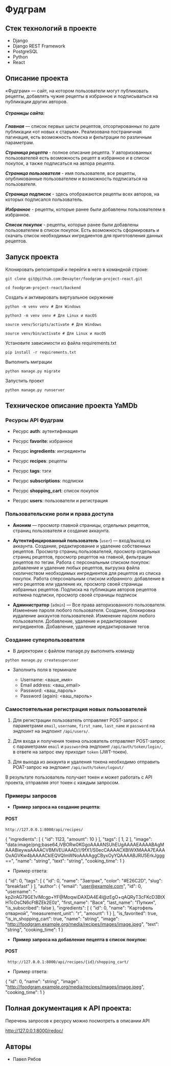 # Фудграм

## Стек технологий в проекте

* Django
* Django REST Framework
* PostgreSQL
* Python
* React

## Описание проекта

«Фудграм» — сайт, на котором пользователи могут публиковать рецепты, добавлять чужие рецепты в избранное и подписываться на публикации других авторов.

##### Страницы сайта:
***Главная*** — список первых шести рецептов, отсортированных по дате публикации «от новых к старым». Реализована постраничная пагинация, есть возможность поиска и фильтрации по различным параметрам.

***Страница рецепта*** - полное описание рецепта. У авторизованных пользователей есть возможность рецепт в избранное и в список покупок, а также подписаться на автора рецепта.

***Страница пользователя*** - имя пользователя, все рецепты, опубликованные пользователем и возможность подписаться на пользователя.

***Страница подписок*** - здесь отображаются рецепты всех авторов, на которых подписался пользователь.

***Избранное*** - рецепты, которые ранее были добавлены пользователем в избранное.

***Список покупок*** - рецепты, которые ранее были добавлены пользователем в список покупок. Есть возможность сформировать и скачать список необходимых ингредиентов для приготовления данных рецептов.

## Запуск проекта

Клонировать репозиторий и перейти в него в командной строке:
```
git clone git@github.com:Devayter/foodgram-project-react.git
```
```
cd foodgram-project-react/backend
```
 Cоздать и активировать виртуальное окружение
```
python -m venv venv # Для Windows
```
```
python3 -m venv venv # Для Linux и macOS
```
```
source venv/Scripts/activate # Для Windows
```
```
source venv/bin/activate # Для Linux и macOS
```
 Установите зависимости из файла requirements.txt
```
pip install -r requirements.txt
```
Выполнить миграции
```
python manage.py migrate
```
Запустить проект
```
python manage.py runserver
```
## Техническое описание проекта YaMDb

### Ресурсы API Фудграм

* Ресурс **auth**: аутентификация

* Ресурс **favorite**: избранное

* Ресурс **ingredients**: ингредиенты

* Ресурс **recipes**: рецепты

* Ресурс **tags**: тэги 

* Ресурс **subscriptions**: подписки

* Ресурс **shopping_cart**: список покупок

* Ресурс **users**: пользователи и регистрация


### Пользовательские роли и права доступа

* **Аноним** — просмотр главной страницы, отдельных рецептов, страниц пользователя и создание аккаунта.

* **Аутентифицированный пользователь** (`user`) — вход/выход из аккаунта. Создание, редактирование и удаление собственных рецептов. Просмотр страниц пользователей, просмотр отдельных страниц рецептов, просмотр рецептов на главной, фильтрация рецептов по тегам.
Работа с персональным списком покупок: добавление и удаление любых рецептов, выгрузка файла сколичеством необходимых ингредиентов для рецептов из списка покупок. Работа сперсональным списком избранного: добавление в него рецептов или удаление их, просмотр своей страницы избранных рецептов. Подписка на публикации авторов рецептов иотмена подписки, просмотр своей страницы подписок

* **Администратор** (`admin`) — Все права авторизованного пользователя. Изменение пароля любого пользователя. Создание, блокировка иудаление аккаунтов пользователей. Изменение пароля любого пользователя. Добавление, удаление и редактирование ингредиентов. Добавление, удаление иредактирование тегов


### Создание суперпользователя

* В директории с файлом manage.py выполнить команду
```
python manage.py createsuperuser
```
* Заполнить поля в терминале

  * Username: <ваше_имя>
  * Email address: <ваш_email>
  * Password: <ваш_пароль>
  * Password (again): <ваш_пароль>
  
### Самостоятельная регистрация новых пользователей

1. Для регистрации пользователь отправляет POST-запрос с параметрами `email`, `username`, `first_name`, `last_name` и `password` на эндпоинт на эндпоинт `/api/users/`.

2. Для входа и получения токена ользователь отправляет POST-запрос с параметрами `email` и `password`на эндпоинт `/api/auth/token/login/`, в ответе на запрос ему приходит `token` (JWT-токен).

3. Для выхода из аккаунта и удаления токена необходимо отправить POAT-запрос на эндпоинт `/api/auth/token/logout/`

В результате пользователь получает токен и может работать с API проекта, отправляя этот токен с каждым запросом. 


### Примеры запросов

* **Пример запроса на создание рецепта:**
#### POST
```
http://127.0.0.1:8000/api/recipes/
```

{
  "ingredients": [
    {
      "id": 1123,
      "amount": 10
    }
  ],
  "tags": [
    1,
    2
  ],
  "image": "data:image/png;base64,iVBORw0KGgoAAAANSUhEUgAAAAEAAAABAgMAAABieywaAAAACVBMVEUAAAD///9fX1/S0ecCAAAACXBIWXMAAA7EAAAOxAGVKw4bAAAACklEQVQImWNoAAAAggCByxOyYQAAAABJRU5ErkJggg==",
  "name": "string",
  "text": "string",
  "cooking_time": 1
}

  * Пример ответа:

{
  "id": 0,
  "tags": [
    {
      "id": 0,
      "name": "Завтрак",
      "color": "#E26C2D",
      "slug": "breakfast"
    }
  ],
  "author": {
    "email": "user@example.com",
    "id": 0,
    "username": "-kp2irAG79GE1vlMcgp+YF@MoqwiDAXDA4E4l@zEgO+qAQRyT3cFKcD3BtXHTcOsCN6cFtBZEk2E0z",
    "first_name": "Вася",
    "last_name": "Пупкин",
    "is_subscribed": false
  },
  "ingredients": [
    {
      "id": 0,
      "name": "Картофель отварной",
      "measurement_unit": "г",
      "amount": 1
    }
  ],
  "is_favorited": true,
  "is_in_shopping_cart": true,
  "name": "string",
  "image": "http://foodgram.example.org/media/recipes/images/image.jpeg",
  "text": "string",
  "cooking_time": 1
}

* **Пример запроса на добавление пецепта в список покупок:**
#### POST
```
 http://127.0.0.1:8000/api/recipes/{id}/shopping_cart/
```

  * Пример ответа:

{
  "id": 0,
  "name": "string",
  "image": "http://foodgram.example.org/media/recipes/images/image.jpeg",
  "cooking_time": 1
}

## Полная документация к API проекта:

Перечень запросов к ресурсу можно посмотреть в описании API

http://127.0.0.1:8000/redoc/

## Авторы

* Павел Рябов

